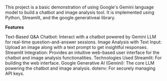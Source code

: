 This project is a basic demonstration of using Google's Gemini language model to build a chatbot and image analysis tool. It is implemented using Python, Streamlit, and the google.generativeai library.

**Features**

Text-Based Q&A Chatbot: Interact with a chatbot powered by Gemini LLM for real-time question-and-answer sessions.
Image Analysis with Text Input: Upload an image along with a text prompt to get insightful responses.
Streamlit Integration: Provides an intuitive web-based user interface for the chatbot and image analysis functionalities.
Technologies Used
Streamlit: For building the web interface.
Google Generative AI (Gemini): The core LLM powering the chatbot and image analysis.
dotenv: For securely managing API keys.
